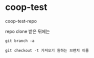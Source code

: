 # coop-test
coop-test-repo

repo clone 받은 뒤에는

```
git branch -a

```

```
git checkout -t 가져오기 원하는 브랜치 이름
```
